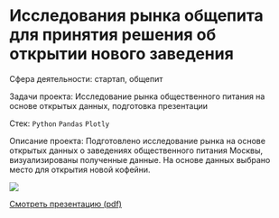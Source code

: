 # Исследования рынка общепита для принятия решения об открытии нового заведения

Сфера деятельности: стартап, общепит

Задачи проекта: Исследование рынка общественного питания на основе открытых данных, подготовка презентации

Стек: `Python` `Pandas` `Plotly`

Описание проекта: Подготовлено исследование рынка на основе открытых данных о заведениях общественного питания Москвы, визуализированы полученные данные. На основе данных выбрано место для открытия новой кофейни. 

<img src="https://ko-svetlana.github.io/images/project1_thumbnail.png?raw=true"/>

[Смотреть презентацию (pdf)](https://drive.google.com/file/d/1oZGuyUqDXmkvyDpu0M8nBLABAPZuHHbI/view?usp=sharing)



